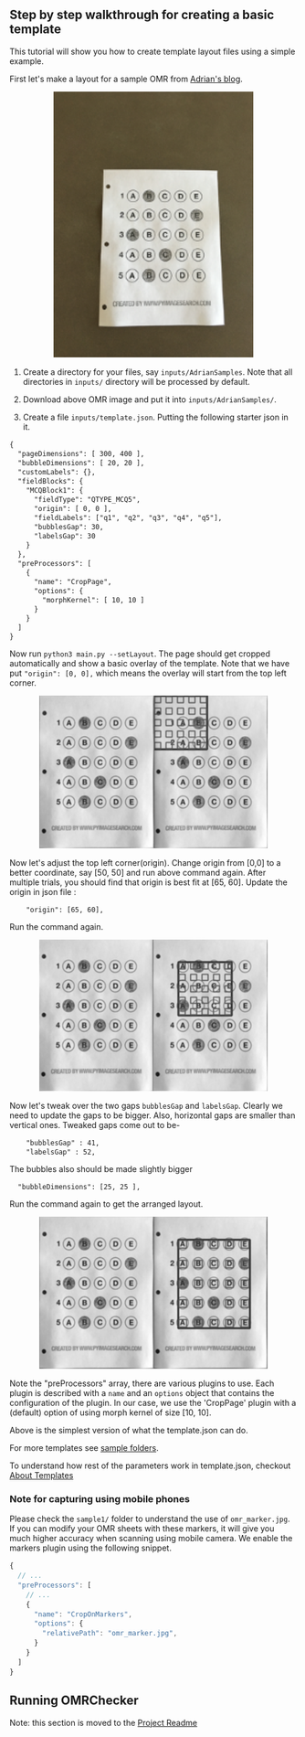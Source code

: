 ## Step by step walkthrough for creating a basic template
<!-- **Note for contributors:** There's a [TODO Challenge](./TODOs) to automate this process using image processing.  -->

This tutorial will show you how to create template layout files using a simple example.

<!-- TODO explain directory structure here -->

First let's make a layout for a sample OMR from [Adrian's blog](https://pyimagesearch.com/2016/10/03/bubble-sheet-multiple-choice-scanner-and-test-grader-using-omr-python-and-opencv/).
<!-- image here -->
<p align="center">
  <img alt="Adrian OMR" width="350" src="./images/AdrianSample/HE/adrian_omr.png">
</p>

1. Create a directory for your files, say `inputs/AdrianSamples`. Note that all directories in `inputs/` directory will be processed by default.

2. Download above OMR image and put it into `inputs/AdrianSamples/`.

3. Create a file `inputs/template.json`. Putting the following starter json in it.

```
{
  "pageDimensions": [ 300, 400 ],
  "bubbleDimensions": [ 20, 20 ],
  "customLabels": {},
  "fieldBlocks": {
    "MCQBlock1": {
      "fieldType": "QTYPE_MCQ5",
      "origin": [ 0, 0 ],
      "fieldLabels": ["q1", "q2", "q3", "q4", "q5"],
      "bubblesGap": 30,
      "labelsGap": 30
    }
  },
  "preProcessors": [
    {
      "name": "CropPage",
      "options": {
        "morphKernel": [ 10, 10 ]
      }
    }
  ]
}
```

Now run `python3 main.py --setLayout`. The page should get cropped automatically and show a basic overlay of the template.
Note that we have put `"origin": [0, 0],` which means the overlay will start from the top left corner.

<p align="center">
  <img alt="Initial Layout" width="400" src="./images/initial_layout.png">
</p>
Now let's adjust the top left corner(origin). Change origin from [0,0] to a better coordinate, say [50, 50] and run above command again. After multiple trials, you should find that origin is best fit at [65, 60]. Update the origin in json file : 

```
    "origin": [65, 60],
```
Run the command again.
<!-- Put origin_step here -->
<p align="center">
  <img alt="Origin Step" width="400" src="./images/origin_step.png">
</p>

Now let's tweak over the two gaps `bubblesGap` and `labelsGap`. 
Clearly we need to update the gaps to be bigger. Also, horizontal gaps are smaller than vertical ones. Tweaked gaps come out to be- 
```
    "bubblesGap" : 41,
    "labelsGap" : 52,
```
The bubbles also should be made slightly bigger
```
  "bubbleDimensions": [25, 25 ],
```
Run the command again to get the arranged layout.
<!-- put final_layout here -->
<p align="center">
  <img alt="Final Layout" width="400" src="./images/final_layout.png">
</p>

Note the "preProcessors" array, there are various plugins to use. Each plugin is described with a `name` and an `options` object that contains the configuration of the plugin. In our case, we use the 'CropPage' plugin with a (default) option of using morph kernel of size [10, 10].

Above is the simplest version of what the template.json can do. 

For more templates see [sample folders](https://github.com/Udayraj123/OMRChecker/tree/master/samples).

To understand how rest of the parameters work in template.json, checkout [About Templates](./About-Templates)

### Note for capturing using mobile phones

Please check the `sample1/` folder to understand the use of `omr_marker.jpg`. If you can modify your OMR sheets with these markers, it will give you much higher accuracy when scanning using mobile camera. We enable the markers plugin using the following snippet.

```js
{
  // ...
  "preProcessors": [
    // ...
    {
      "name": "CropOnMarkers",
      "options": {
        "relativePath": "omr_marker.jpg",
      }
    }
  ]
}
```

<!-- bummer: do not change the header text as it's linked -->
## Running OMRChecker

Note: this section is moved to the [Project Readme](https://github.com/Udayraj123/OMRChecker#full-usage)